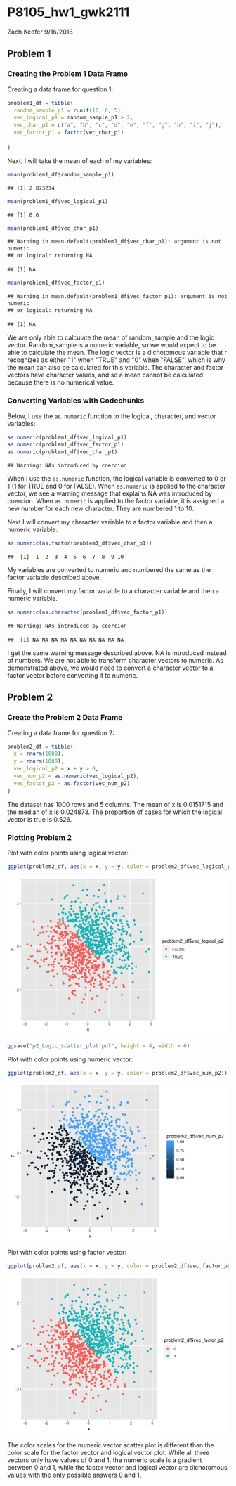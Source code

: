 P8105\_hw1\_gwk2111
================
Zach Keefer
9/16/2018

Problem 1
---------

### Creating the Problem 1 Data Frame

Creating a data frame for question 1:

``` r
problem1_df = tibble(
  random_sample_p1 = runif(10, 0, 5),
  vec_logical_p1 = random_sample_p1 > 2,
  vec_char_p1 = c("a", "b", "c", "d", "e", "f", "g", "h", "i", "j"),
  vec_factor_p1 = factor(vec_char_p1)
  
)
```

Next, I will take the mean of each of my variables:

``` r
mean(problem1_df$random_sample_p1)
```

    ## [1] 2.873234

``` r
mean(problem1_df$vec_logical_p1)
```

    ## [1] 0.6

``` r
mean(problem1_df$vec_char_p1)
```

    ## Warning in mean.default(problem1_df$vec_char_p1): argument is not numeric
    ## or logical: returning NA

    ## [1] NA

``` r
mean(problem1_df$vec_factor_p1)
```

    ## Warning in mean.default(problem1_df$vec_factor_p1): argument is not numeric
    ## or logical: returning NA

    ## [1] NA

We are only able to calculate the mean of random\_sample and the logic vector. Random\_sample is a numeric variable, so we would expect to be able to calculate the mean. The logic vector is a dichotomous variable that r recognizes as either "1" when "TRUE" and "0" when "FALSE", which is why the mean can also be calculated for this variable. The character and factor vectors have character values, and so a mean cannot be calculated because there is no numerical value.

### Converting Variables with Codechunks

Below, I use the `as.numeric` function to the logical, character, and vector variables:

``` r
as.numeric(problem1_df$vec_logical_p1)
as.numeric(problem1_df$vec_factor_p1)
as.numeric(problem1_df$vec_char_p1)
```

    ## Warning: NAs introduced by coercion

When I use the `as.numeric` function, the logical variable is converted to 0 or 1 (1 for TRUE and 0 for FALSE). When `as.numeric` is applied to the character vector, we see a warning message that explains NA was introduced by coercion. When `as.numeric` is applied to the factor variable, it is assigned a new number for each new character. They are numbered 1 to 10.

Next I will convert my character variable to a factor variable and then a numeric variable:

``` r
as.numeric(as.factor(problem1_df$vec_char_p1))
```

    ##  [1]  1  2  3  4  5  6  7  8  9 10

My variables are converted to numeric and numbered the same as the factor variable described above.

Finally, I will convert my factor variable to a character variable and then a numeric variable.

``` r
as.numeric(as.character(problem1_df$vec_factor_p1))
```

    ## Warning: NAs introduced by coercion

    ##  [1] NA NA NA NA NA NA NA NA NA NA

I get the same warning message described above. NA is introduced instead of numbers. We are not able to transform character vectors to numeric. As demonstrated above, we would need to convert a character vector to a factor vector before converting it to numeric.

Problem 2
---------

### Create the Problem 2 Data Frame

Creating a data frame for question 2:

``` r
problem2_df = tibble(
  x = rnorm(1000),
  y = rnorm(1000),
  vec_logical_p2 = x + y > 0,
  vec_num_p2 = as.numeric(vec_logical_p2),
  vec_factor_p2 = as.factor(vec_num_p2)
)
```

The dataset has 1000 rows and 5 columns. The mean of x is 0.0151715 and the median of x is 0.024873. The proportion of cases for which the logical vector is true is 0.526.

### Plotting Problem 2

Plot with color points using logical vector:

``` r
ggplot(problem2_df, aes(x = x, y = y, color = problem2_df$vec_logical_p2)) + geom_point()
```

![](p8105_hw1_gwk2111_files/figure-markdown_github/unnamed-chunk-7-1.png)

``` r
ggsave("p2_Logic_scatter_plot.pdf", height = 4, width = 6)
```

Plot with color points using numeric vector:

``` r
ggplot(problem2_df, aes(x = x, y = y, color = problem2_df$vec_num_p2)) + geom_point()
```

![](p8105_hw1_gwk2111_files/figure-markdown_github/unnamed-chunk-8-1.png)

Plot with color points using factor vector:

``` r
ggplot(problem2_df, aes(x = x, y = y, color = problem2_df$vec_factor_p2)) + geom_point()
```

![](p8105_hw1_gwk2111_files/figure-markdown_github/unnamed-chunk-9-1.png)

The color scales for the numeric vector scatter plot is different than the color scale for the factor vector and logical vector plot. While all three vectors only have values of 0 and 1, the numeric scale is a gradient between 0 and 1, while the factor vector and logical vector are dichotomous values with the only possible answers 0 and 1.
